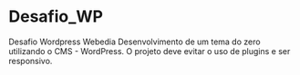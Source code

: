 # Desafio_WP
Desafio Wordpress Webedia
Desenvolvimento de um tema do zero utilizando o CMS - WordPress.
O projeto deve evitar o uso de plugins e ser responsivo.
